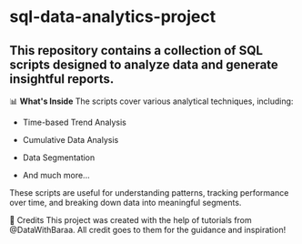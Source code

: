 # sql-data-analytics-project

## This repository contains a collection of SQL scripts designed to analyze data and generate insightful reports.

📊 **What's Inside**
The scripts cover various analytical techniques, including:

- Time-based Trend Analysis

- Cumulative Data Analysis

- Data Segmentation

- And much more...

These scripts are useful for understanding patterns, tracking performance over time, and breaking down data into meaningful segments.

🙌 Credits
This project was created with the help of tutorials from @DataWithBaraa.
All credit goes to them for the guidance and inspiration!

